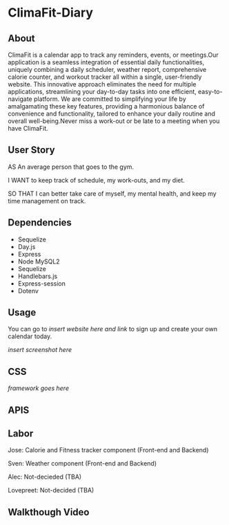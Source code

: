 # ClimaFit-Diary

## About

ClimaFit is a calendar app to track any reminders, events, or meetings.Our application is a seamless integration of essential daily functionalities, uniquely combining a daily scheduler, weather report, comprehensive calorie counter, and workout tracker all within a single, user-friendly website. This innovative approach eliminates the need for multiple applications, streamlining your day-to-day tasks into one efficient, easy-to-navigate platform. We are committed to simplifying your life by amalgamating these key features, providing a harmonious balance of convenience and functionality, tailored to enhance your daily routine and overall well-being.Never miss a work-out or be late to a meeting when you have ClimaFit.

## User Story

AS An average person that goes to the gym.

I WANT to keep track of schedule, my work-outs, and my diet.

SO THAT I can better take care of myself, my mental health, and keep my time management on track.

## Dependencies

- Sequelize
- Day.js
- Express
- Node MySQL2
- Sequelize
- Handlebars.js
- Express-session
- Dotenv

## Usage

You can go to *insert website here and link* to sign up and create your own calendar today.

*insert screenshot here*

## CSS

*framework goes here*

## APIS


## Labor

Jose: Calorie and Fitness tracker component (Front-end and Backend)

Sven: Weather component (Front-end and Backend)

Alec: Not-decieded (TBA)

Lovepreet: Not-decided (TBA)


## Walkthough Video
